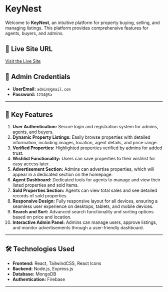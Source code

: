# KeyNest  

Welcome to **KeyNest**, an intuitive platform for property buying, selling, and managing listings. This platform provides comprehensive features for agents, buyers, and admins.  

## 🔗 Live Site URL  
[Visit the Live Site](https://tiny-cat-28deae.netlify.app/)  

## 👤 Admin Credentials  
- **UserEmail:** `admin@gmail.com ` 
- **Password:** `1234@Sa ` 

---

## 🚀 Key Features  

1. **User Authentication:** Secure login and registration system for admins, agents, and buyers.  
2. **Dynamic Property Listings:** Easily browse properties with detailed information, including images, location, agent details, and price range.  
3. **Verified Properties:** Highlighted properties verified by admins for added trust.  
4. **Wishlist Functionality:** Users can save properties to their wishlist for easy access later.  
5. **Advertisement Section:** Admins can advertise properties, which will appear in a dedicated section on the homepage.  
6. **Agent Dashboard:** Dedicated tools for agents to manage and view their listed properties and sold items.  
7. **Sold Properties Section:** Agents can view total sales and see detailed records of sold properties.  
8. **Responsive Design:** Fully responsive layout for all devices, ensuring a seamless user experience on desktops, tablets, and mobile devices.  
9. **Search and Sort:** Advanced search functionality and sorting options based on price and location.  
10. **Interactive Admin Panel:** Admins can manage users, approve listings, and monitor advertisements through a user-friendly dashboard.  

---

## 🛠️ Technologies Used  

- **Frontend:** React, TailwindCSS, React Icons  
- **Backend:** Node.js, Express.js  
- **Database:** MongoDB  
- **Authentication:** Firebase  

--- 
